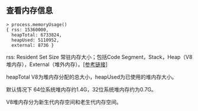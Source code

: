 ## 查看内存信息

```
> process.memoryUsage()
{ rss: 15360000,
  heapTotal: 6733824,
  heapUsed: 5110952,
  external: 8736 }
```

rss: Resident Set Size 常驻内存大小；包括Code Segment，Stack，Heap（V8堆内存），External（堆外内存）。[\[参考链接\]](http://stackoverflow.com/questions/12023359/what-do-the-return-values-of-node-js-process-memoryusage-stand-for)

heapTotal V8为堆内存分配的总大小，heapUsed为已使用的堆内存大小。

默认情况下 64位系统堆内存约1.4G，32位系统堆内存约为0.7G。

V8堆内存分为新生代内存空间和老生代内存空间。

